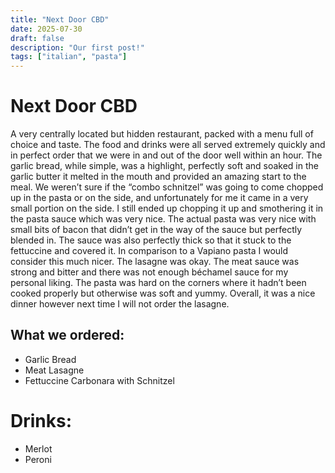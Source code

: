 ```yaml
---
title: "Next Door CBD"
date: 2025-07-30
draft: false
description: "Our first post!"
tags: ["italian", "pasta"]
---
```


# Next Door CBD

A very centrally located but hidden restaurant, packed with a menu full of choice and taste.
The food and drinks were all served extremely quickly and in perfect order that we were in and out of the door well within an hour.
The garlic bread, while simple, was a highlight, perfectly soft and soaked in the garlic butter it melted in the mouth and provided an amazing start to the meal.
We weren’t sure if the “combo schnitzel” was going to come chopped up in the pasta or on the side, and unfortunately for me it came in a very small portion on the side. I still ended up chopping it up and smothering it in the pasta sauce which was very nice.
The actual pasta was very nice with small bits of bacon that didn’t get in the way of the sauce but perfectly blended in. The sauce was also perfectly thick so that it stuck to the fettuccine and covered it. In comparison to a Vapiano pasta I would consider this much nicer.
The lasagne was okay. The meat sauce was strong and bitter and there was not enough béchamel sauce for my personal liking. The pasta was hard on the corners where it hadn’t been cooked properly but otherwise was soft and yummy. Overall, it was a nice dinner however next time I will not order the lasagne.

## What we ordered:

- Garlic Bread
- Meat Lasagne
- Fettuccine Carbonara with Schnitzel

# Drinks:

- Merlot
- Peroni
